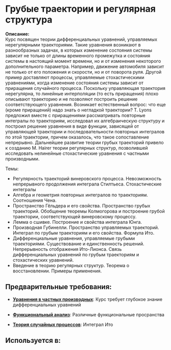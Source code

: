 # Грубые траектории и регулярная структура

**Описание:**  
Курс посвящен теории дифференциальных уравнений, управляемых нерегулярными траекториями. 
Такие уравнения возникают в разнообразных задачах, в которых изменение состояния системы зависит не только 
от длины временного промежутка и состояния системы в настоящий момент времени, но и от изменения некоторого дополнительного параметра. 
Например, движение автомобиля зависит не только от его положения и скорости, но и от поворота руля. 
Другой пример доставляют процессы, управляемые стохастическими уравнениями, когда изменение состояния системы зависит от приращения случайного процесса. 
Поскольку управляющая траектория нерегулярна, то линейные интерполяции (то есть приращения) плохо описывают траекторию и не позволяют построить решение соответствующего уравнения. 
Возникает естественный вопрос: что еще (кроме приращений) надо знать о негладкой траектории? 
T. Lyons предложил вместе с приращениями рассматривать повторные интегралы по траекториям, исследовал их алгебраическую структуру и построил решение уравнения в виде функции, 
зависящей от управляющей траектории и последовательности повторных интегралов по этой траектории, причем оказалось, что такое сопоставление непрерывно. 
Дальнейшее развитие теории грубых траекторий привело к созданию 
M. Hairer теории регулярных структур, позволившей исследовать нелинейные стохастические уравнения с частными производными.

Темы:
- Регулярность траекторий винеровского процесса. Невозможность непрерывного продолжения интеграла Стилтьеса. Стохастические интегралы
- Алгебра и геометрия повторных интегралов по траекториям. Соотношения Чена. 
- Пространство Гёльдера и его свойства. Пространство грубых траекторий. Обобщение теоремы Колмогорова и построение грубой траектории, соответствующей винеровскому процессу.
- Лемма о сшивке. Построение и свойства интеграла Юнга.
- Производная Губинелли. Пространство управляемых траекторий. Интеграл по грубым траекториям и его свойства. Формула Ито.
- Дифференциальные уравнения, управляемые грубыми траекториями. Существование и единственность решений. Непрерывность отображения Ито-Лионса. Связь дифференциальных уравнений по грубым траекториям и стохастических уравнений.
- Введение в теорию регулярных структур. Теорема о восстановлении. Примеры применения.


## Предварительные требования:

- **[Уравнения в частных производных](pde.md)**: Курс требует глубокое знание дифференциальных уравнений


- **[Функциональный анализ](functional_analysis.md)**: Различные функциональные просранства


- **[Теория случайных процессов](stochastic_processes.md)**: Интеграл Ито



## Используется в:
